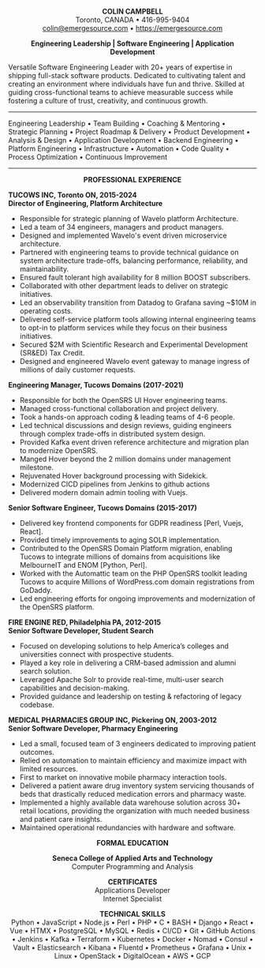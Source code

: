<center>

**COLIN CAMPBELL**  
Toronto, CANADA • 416-995-9404  
colin@emergesource.com • https://emergesource.com

**Engineering Leadership | Software Engineering | Application Development** 

</center>

<section>

Versatile Software Engineering Leader with 20+ years of expertise in shipping full-stack software products. Dedicated to cultivating talent and creating an environment where individuals have fun and thrive.  Skilled at guiding cross-functional teams to achieve measurable success while fostering a culture of trust, creativity, and continuous growth.

___

Engineering Leadership • Team Building • Coaching & Mentoring • Strategic Planning • Project Roadmap & Delivery • Product Development • Analysis & Design • Application Development • Backend Engineering • Platform Engineering • Infrastructure • Automation • Code Quality • Process Optimization • Continuous Improvement

___

</section>

<center>

**PROFESSIONAL EXPERIENCE**

</center>

<article>

**TUCOWS INC, Toronto ON, 2015-2024**  
**Director of Engineering, Platform Architecture**

* Responsible for strategic planning of Wavelo platform Architecture.
* Led a team of 34 engineers, managers and product managers.
* Designed and implemented Wavelo's event driven microservice architecture.
* Partnered with engineering teams to provide technical guidance on system architecture trade-offs, balancing performance, reliability, and maintainability.
* Ensured fault tolerant high availability for 8 million BOOST subscribers.
* Collaborated with other department leads to deliver on strategic initiatives.
* Led an observability transition from Datadog to Grafana saving ~$10M in operating costs.
* Delivered self-service platform tools allowing internal engineering teams to opt-in 
to platform services while they focus on their business initiatives.
* Secured $2M with Scientific Research and Experimental Development (SR&ED) Tax Credit.
* Designed and engineered Wavelo event gateway to manage ingress of millions of daily customer requests.

</article>
<article>

**Engineering Manager, Tucows Domains (2017-2021)**

* Responsible for both the OpenSRS UI Hover engineering teams.
* Managed cross-functional collaboration and project delivery.
* Took a hands-on approach coding & leading teams of 4-6 people.
* Led technical discussions and design reviews, guiding engineers through complex trade-offs in distributed system design.
* Provided Kafka event driven reference architecture and migration plan to modernize OpenSRS.
* Manged Hover beyond the 2 million domains under management milestone. 
* Rejuvenated Hover background processing with Sidekick. 
* Modernized CICD pipelines from Jenkins to github actions 
* Delivered modern domain admin tooling with Vuejs.

</article>
<article>

**Senior Software Engineer, Tucows Domains (2015-2017)**

* Delivered key frontend components for GDPR readiness [Perl, Vuejs, React]. 
* Provided timely improvements to aging SOLR implementation.
* Contributed to the OpenSRS Domain Platform migration, enabling Tucows to 
integrate millions of domains from acquisitions like MelbourneIT and ENOM [Python, Perl].
* Worked with the Automattic team on the PHP OpenSRS toolkit leading Tucows to acquire Millions of WordPress.com domain registrations from GoDaddy.
* Led engineering efforts for ongoing improvements and modernization of the OpenSRS platform.


</article>
<article>

**FIRE ENGINE RED, Philadelphia PA,  2012-2015**  
**Senior Software Developer, Student Search**

* Focused on developing solutions to help America’s colleges and universities connect with prospective students.
* Played a key role in delivering a CRM-based admission and alumni search solution.
* Leveraged Apache Solr to provide real-time, multi-user search capabilities and decision-making.
* Provided guidance and leadership on testing & refactoring of legacy codebase.

</article>

<article>

**MEDICAL PHARMACIES GROUP INC, Pickering ON, 2003-2012**  
**Senior Software Developer, Pharmacy Engineering**

* Led a small, focused team of 3 engineers dedicated to improving patient outcomes.
* Relied on automation to maintain efficiency and maximize impact with limited resources.
* First to market on innovative mobile pharmacy interaction tools.
* Delivered a patient aware drug inventory system servicing thousands of beds that 
    drastically reduced medication errors and pharmacy waste.
* Implemented a highly available data warehouse solution across 30+ retail locations,  providing the organization with much needed business and patient care insights.
* Maintained operational redundancies with hardware and software.

</article>


<section>

<center>

**FORMAL EDUCATION**

**Seneca College of Applied Arts and Technology**  
Computer Programming and Analysis

**CERTIFICATES**  
Applications Developer  
Internet Specialist

</center>

</section>

<section>

<center>

**TECHNICAL SKILLS**  
Python • JavaScript • Node.js • Perl • PHP • C • BASH • Django • React • Vue • HTMX • PostgreSQL • MySQL • Redis • CI/CD • Git • GitHub Actions • Jenkins • Kafka • Terraform • Kubernetes • Docker • Nomad • Consul • Vault • Elasticsearch • Kibana • Fluentd • Prometheus • Grafana • Unix • Linux • OpenStack • DigitalOcean • AWS • GCP

</center>

</section>